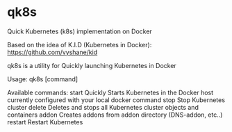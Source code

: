 # qk8s
Quick Kubernetes (k8s) implementation on Docker

Based on the idea of K.I.D (Kubernetes in Docker): https://github.com/vyshane/kid

qk8s is a utility for Quickly launching Kubernetes in Docker

Usage: qk8s [command]

Available commands:
  start		Quickly Starts Kubernetes in the Docker host currently configured with your local docker command
  stop		Stop Kubernetes cluster
  delete	Deletes and stops all Kubernetes cluster objects and containers
  addon		Creates addons from addon directory (DNS-addon, etc..)
  restart	Restart Kubernetes
